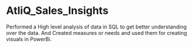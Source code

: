 # AtliQ_Sales_Insights
Performed a High level analysis of data in SQL to get better understanding over the data. And Created  measures or needs and used them for creating visuals in PowerBi.
